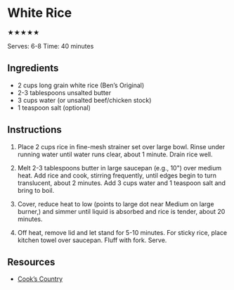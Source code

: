 # White Rice

★★★★★

Serves: 6-8
Time: 40 minutes

## Ingredients

* 2 cups long grain white rice (Ben’s Original)
* 2-3 tablespoons unsalted butter
* 3 cups water (or unsalted beef/chicken stock)
* 1 teaspoon salt (optional)

## Instructions

1. Place 2 cups rice in fine-mesh strainer set over large bowl. Rinse under running water until water runs clear, about 1 minute. Drain rice well.

2. Melt 2-3 tablespoons butter in large saucepan (e.g., 10") over medium heat. Add rice and cook, stirring frequently, until edges begin to turn translucent, about 2 minutes. Add 3 cups water and 1 teaspoon salt and bring to boil.

3. Cover, reduce heat to low (points to large dot near Medium on large burner,) and simmer until liquid is absorbed and rice is tender, about 20 minutes.

4. Off heat, remove lid and let stand for 5-10 minutes. For sticky rice, place kitchen towel over saucepan. Fluff with fork. Serve.

## Resources

* [Cook’s Country](http://www.cookscountry.com/recipes/6115-white-rice)
